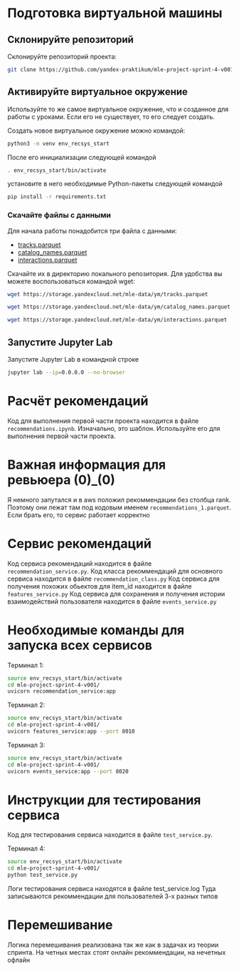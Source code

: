 # Подготовка виртуальной машины

## Склонируйте репозиторий

Склонируйте репозиторий проекта:

```bash
git clone https://github.com/yandex-praktikum/mle-project-sprint-4-v001.git
```

## Активируйте виртуальное окружение

Используйте то же самое виртуальное окружение, что и созданное для работы с уроками. Если его не существует, то его следует создать.

Создать новое виртуальное окружение можно командой:

```bash
python3 -m venv env_recsys_start
```

После его инициализации следующей командой

```bash
. env_recsys_start/bin/activate
```

установите в него необходимые Python-пакеты следующей командой

```bash
pip install -r requirements.txt
```

### Скачайте файлы с данными

Для начала работы понадобится три файла с данными:
- [tracks.parquet](https://storage.yandexcloud.net/mle-data/ym/tracks.parquet)
- [catalog_names.parquet](https://storage.yandexcloud.net/mle-data/ym/catalog_names.parquet)
- [interactions.parquet](https://storage.yandexcloud.net/mle-data/ym/interactions.parquet)
 
Скачайте их в директорию локального репозитория. Для удобства вы можете воспользоваться командой wget:

```bash
wget https://storage.yandexcloud.net/mle-data/ym/tracks.parquet

wget https://storage.yandexcloud.net/mle-data/ym/catalog_names.parquet

wget https://storage.yandexcloud.net/mle-data/ym/interactions.parquet
```

## Запустите Jupyter Lab

Запустите Jupyter Lab в командной строке

```bash
jupyter lab --ip=0.0.0.0 --no-browser
```

# Расчёт рекомендаций

Код для выполнения первой части проекта находится в файле `recommendations.ipynb`. Изначально, это шаблон. Используйте его для выполнения первой части проекта.

# Важная информация для ревьюера (0)_(0)

Я немного запутался и в aws положил рекоммендации без столбца rank. Поэтому они лежат там под кодовым именем `recommendations_1.parquet`. Если брать его, то сервис работает корректно

# Сервис рекомендаций

Код сервиса рекомендаций находится в файле `recommendation_service.py`.
Код класса рекоммендаций для основного сервиса находится в файле `recommendation_class.py`
Код сервиса для получения похожих обьектов для item_id находится в файле `features_service.py`
Код сервиса для сохранения и получения истории взаимодействий пользователя находится в файле `events_service.py`

# Необходимые команды для запуска всех сервисов

Терминал 1: 
```bash
source env_recsys_start/bin/activate
cd mle-project-sprint-4-v001/
uvicorn recommendation_service:app
```

Терминал 2:
```bash
source env_recsys_start/bin/activate
cd mle-project-sprint-4-v001/
uvicorn features_service:app --port 8010
```

Терминал 3:
```bash
source env_recsys_start/bin/activate
cd mle-project-sprint-4-v001/
uvicorn events_service:app --port 8020
```

# Инструкции для тестирования сервиса

Код для тестирования сервиса находится в файле `test_service.py`.

Терминал 4:

```bash
source env_recsys_start/bin/activate
cd mle-project-sprint-4-v001/
python test_service.py
```

Логи тестирования сервиса находятся в файле test_service.log
Туда записываются рекоммендации для пользователей 3-х разных типов


# Перемешивание

Логика перемешивания реализована так же как в задачах из теории спринта.
На четных местах стоят онлайн рекоммендации, на нечетных офлайн